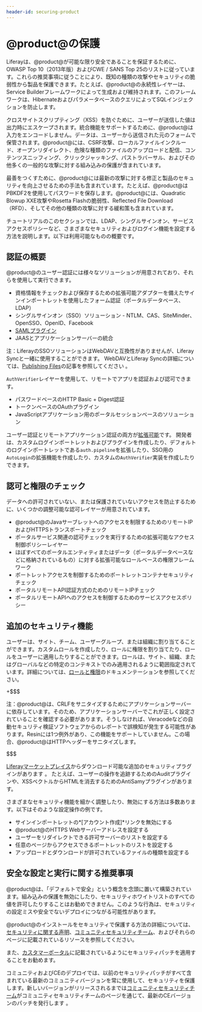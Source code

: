 ```yaml
---
header-id: securing-product
---
```


# @product@の保護

Liferayは、@product@が可能な限り安全であることを保証するために、OWASP Top 10（2013年版）およびCWE / SANS Top 25のリストに従っています。これらの推奨事項に従うことにより、既知の種類の攻撃やセキュリティの脆弱性から製品を保護できます。たとえば、@product@の永続性レイヤーは、Service Builderフレームワークによって生成および維持されます。このフレームワークは、HibernateおよびパラメータベースのクエリによってSQLインジェクションを防止します。

クロスサイトスクリプティング（XSS）を防ぐために、ユーザーが送信した値は出力時にエスケープされます。統合機能をサポートするために、@product@は入力をエンコードしません。データは、ユーザーから送信された元のフォームで保管されます。@product@には、CSRF攻撃、ローカルファイルインクルード、オープンリダイレクト、危険な種類のファイルのアップロードと配信、コンテンツスニッフィング、クリックジャッキング、パストラバーサル、およびその他多くの一般的な攻撃に対する組み込みの保護が含まれています。

最善をつくすために、@product@には最新の攻撃に対する修正と製品のセキュリティを向上させるための手法も含まれています。たとえば、@product@はPBKDF2を使用してパスワードを保存します。@product@には、Quadratic Blowup XXE攻撃やRosetta Flashの脆弱性、Reflected File Download（RFD）、そしてその他の種類の攻撃に対する緩和策も含まれています。

チュートリアルのこのセクションでは、LDAP、シングルサインオン、サービスアクセスポリシーなど、さまざまなセキュリティおよびログイン機能を設定する方法を説明します。以下は利用可能なものの概要です。

## 認証の概要

@product@のユーザー認証には様々なソリューションが用意されており、それらを使用して実行できます。

- 資格情報をチェックおよび保存するための拡張可能アダプターを備えたサインインポートレットを使用したフォーム認証（ポータルデータベース、LDAP）
- シングルサインオン（SSO）ソリューション - NTLM、CAS、SiteMinder、OpenSSO、OpenID、Facebook
- [SAMLプラグイン](https://www.liferay.com/marketplace/-/mp/application/15188711)
- JAASとアプリケーションサーバーの統合

注：LiferayのSSOソリューションはWebDAVと互換性がありませんが、Liferay Syncと一緒に使用することができます。 WebDAVとLiferay Syncの詳細については、[Publishing Files](/discover/portal/-/knowledge_base/7-1/publishing-files)の記事を参照してください 。

`AuthVerifier`レイヤーを使用して、リモートでアプリを認証および認可できます。

- パスワードベースのHTTP Basic + Digest認証
- トークンベースのOAuthプラグイン
- JavaScriptアプリケーション用のポータルセッションベースのソリューション

ユーザー認証とリモートアプリケーション認証の両方が[拡張可能](/develop/tutorials/-/knowledge_base/7-1/authentication-pipelines)です。
開発者は、カスタムログインポートレットおよびプラグインを作成したり、デフォルトのログインポートレットである`auth.pipeline`を拡張したり、SSO用の`AutoLogin`の拡張機能を作成したり、カスタムの`AuthVerifier`実装を作成したりできます。

## 認可と権限のチェック

データへの許可されていない、または保護されていないアクセスを防止するために、いくつかの調整可能な認可レイヤーが用意されています。

- @product@のJavaサーブレットへのアクセスを制限するためのリモートIPおよびHTTPSトランスポートチェック
- ポータルサービス関連の認可チェックを実行するための拡張可能なアクセス制御ポリシーレイヤー
- ほぼすべてのポータルエンティティまたはデータ（ポータルデータベースなどに格納されているもの）に対する拡張可能なロールベースの権限フレームワーク
- ポートレットアクセスを制御するためのポートレットコンテナセキュリティチェック
- ポータルリモートAPI認証方式のためのリモートIPチェック
- ポータルリモートAPIへのアクセスを制御するためのサービスアクセスポリシー

## 追加のセキュリティ機能

ユーザーは、サイト、チーム、ユーザーグループ、または組織に割り当てることができます。カスタムロールを作成したり、ロールに権限を割り当てたり、ロールをユーザーに適用したりすることができます。ロールは、サイト、組織、またはグローバルなどの特定のコンテキストでのみ適用されるように範囲指定されています。詳細については、[ロールと権限](/discover/portal/-/knowledge_base/7-1/roles-and-permissions)のドキュメンテーションを参照してください。

+$$$

注：@product@は、CRLFをサニタイズするためにアプリケーションサーバーに依存しています。そのため、アプリケーションサーバーでこれが正しく設定されていることを確認する必要があります。そうしなければ、Veracodeなどの自動セキュリティ検証ソフトウェアからのレポートで誤検知が発生する可能性があります。Resinには1つ例外があり、この機能をサポートしていません。この場合、@product@はHTTPヘッダーをサニタイズします。

$$$

[Liferayマーケットプレイス](https://www.liferay.com/marketplace)からダウンロード可能な追加のセキュリティプラグインがあります 。
たとえば、ユーザーの操作を追跡するためのAuditプラグインや、XSSベクトルからHTMLを消去するためのAntiSamyプラグインがあります。

さまざまなセキュリティ機能を細かく調整したり、無効にする方法は多数あります。以下はそのような設定操作の例です。

- サインインポートレットの*[アカウント作成]*リンクを無効にする
- @product@のHTTPS Webサーバーアドレスを設定する
- ユーザーをリダイレクトできる許可サーバーのリストを設定する
- 任意のページからアクセスできるポートレットのリストを設定する
- アップロードとダウンロードが許可されているファイルの種類を設定する

## 安全な設定と実行に関する推奨事項

@product@は、「デフォルトで安全」という概念を念頭に置いて構築されています。組み込みの保護を無効にしたり、セキュリティホワイトリストのすべての値を許可したりすることはお勧めできません。このような行為は、セキュリティの設定ミスや安全でないデプロイにつながる可能性があります。

@product@のインストールをセキュリティで保護する方法の詳細については、[セキュリティに関する声明](https://www.liferay.com/security)、[コミュニティセキュリティチーム](https://dev.liferay.com/web/community-security-team)、およびそれらのページに記載されているリソースを参照してください。

また、[カスタマーポータル](https://www.liferay.com/group/customer/products/portal/security-vulnerability)に記載されているようにセキュリティパッチを適用することをお勧めます。

コミュニティおよびCEのデプロイでは、以前のセキュリティパッチがすべて含まれている最新のコミュニティバージョンを常に使用して、セキュリティを保護します。新しいバージョンがリリースされるまでは[コミュニティセキュリティチーム](https://dev.liferay.com/web/community-security-team)がコミュニティセキュリティチームのページを通じて、最新のCEバージョンのパッチを発行します 。
